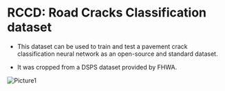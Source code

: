 # RCCD: Road Cracks Classification dataset

- This dataset can be used to train and test a pavement crack classification neural network as an open-source and standard dataset.

- It was cropped from a DSPS dataset provided by FHWA.

![Picture1](https://github.com/tjboise/RCCD/assets/95270677/3d35595c-f288-49b8-80e4-5e6027bc354e)
